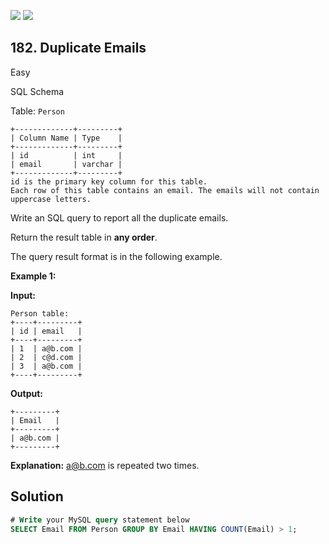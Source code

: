 [![](https://img.shields.io/github/stars/javadev/LeetCode-in-Java?label=Stars&style=flat-square)](https://github.com/javadev/LeetCode-in-Java)
[![](https://img.shields.io/github/forks/javadev/LeetCode-in-Java?label=Fork%20me%20on%20GitHub%20&style=flat-square)](https://github.com/javadev/LeetCode-in-Java/fork)

## 182\. Duplicate Emails

Easy

SQL Schema

Table: `Person`

    +-------------+---------+
    | Column Name | Type    |
    +-------------+---------+
    | id          | int     |
    | email       | varchar |
    +-------------+---------+
    id is the primary key column for this table.
    Each row of this table contains an email. The emails will not contain uppercase letters. 

Write an SQL query to report all the duplicate emails.

Return the result table in **any order**.

The query result format is in the following example.

**Example 1:**

**Input:**

    Person table:
    +----+---------+
    | id | email   |
    +----+---------+
    | 1  | a@b.com |
    | 2  | c@d.com |
    | 3  | a@b.com |
    +----+---------+

**Output:**

    +---------+
    | Email   |
    +---------+
    | a@b.com |
    +---------+

**Explanation:** a@b.com is repeated two times.

## Solution

```sql
# Write your MySQL query statement below
SELECT Email FROM Person GROUP BY Email HAVING COUNT(Email) > 1;
```